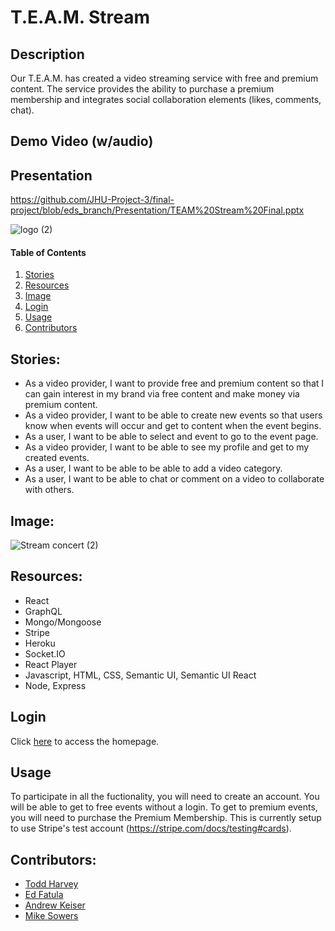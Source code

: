 # T.E.A.M. Stream

## Description
Our T.E.A.M. has created a video streaming service with free and premium content.  The service provides the ability to purchase a premium membership and integrates social collaboration elements (likes, comments, chat).

## Demo Video (w/audio)
<enter link>

## Presentation
https://github.com/JHU-Project-3/final-project/blob/eds_branch/Presentation/TEAM%20Stream%20Final.pptx
  
![logo (2)](https://user-images.githubusercontent.com/80861572/139608105-2bd7cf0a-826f-447d-8f48-60c9ba44bd02.png)


#### Table of Contents
1. [Stories](#stories)
2. [Resources](#resources)
3. [Image](#image)
4. [Login](#login)
5. [Usage](#usage)
6. [Contributors](#contributors)

## Stories:
- As a video provider, I want to provide free and premium content so that I can gain interest in my brand via free content and make money via premium content.
- As a video provider, I want to be able to create new events so that users know when events will occur and get to content when the event begins.
- As a user, I want to be able to select and event to go to the event page.
- As a video provider, I want to be able to see my profile and get to my created events.
- As a user, I want to be able to be able to add a video category.
- As a user, I want to be able to chat or comment on a video to collaborate with others.

## Image:
![Stream concert (2)](https://user-images.githubusercontent.com/80861572/139608039-f383cd64-795d-416f-a89a-868cc83f0918.png)

## Resources:
- React
- GraphQL
- Mongo/Mongoose
- Stripe
- Heroku
- Socket.IO
- React Player
- Javascript, HTML, CSS, Semantic UI, Semantic UI React
- Node, Express

## Login
Click [here](https://t-e-a-m-stream.herokuapp.com/) to access the homepage.

## Usage
To participate in all the fuctionality, you will need to create an account.  You will be able to get to free events without a login.  To get to premium events, you will need to purchase the Premium Membership.  This is currently setup to use Stripe's test account (https://stripe.com/docs/testing#cards).

## Contributors:
* [Todd Harvey](https://github.com/tharveyster) 
* [Ed Fatula](https://github.com/shooters00)
* [Andrew Keiser](https://github.com/webdev410) 
* [Mike Sowers](https://github.com/msowers72) 
